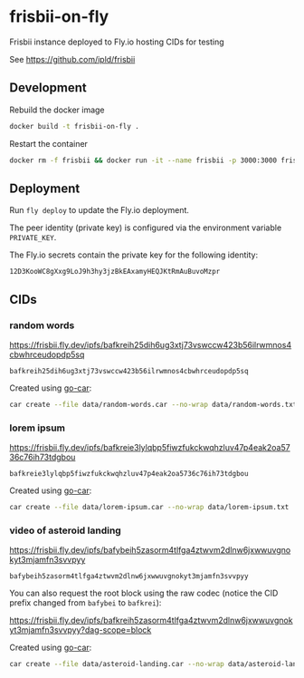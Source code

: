 # frisbii-on-fly

Frisbii instance deployed to Fly.io hosting CIDs for testing

See https://github.com/ipld/frisbii

## Development

Rebuild the docker image

```sh
docker build -t frisbii-on-fly .
```

Restart the container

```sh
docker rm -f frisbii && docker run -it --name frisbii -p 3000:3000 frisbii-on-fly
```

## Deployment

Run `fly deploy` to update the Fly.io deployment.

The peer identity (private key) is configured via the environment variable `PRIVATE_KEY`.

The Fly.io secrets contain the private key for the following identity:

```
12D3KooWC8gXxg9LoJ9h3hy3jzBkEAxamyHEQJKtRmAuBuvoMzpr
```

## CIDs

### random words

https://frisbii.fly.dev/ipfs/bafkreih25dih6ug3xtj73vswccw423b56ilrwmnos4cbwhrceudopdp5sq

```
bafkreih25dih6ug3xtj73vswccw423b56ilrwmnos4cbwhrceudopdp5sq
```

Created using [go-car](https://github.com/ipld/go-car/):

```sh
car create --file data/random-words.car --no-wrap data/random-words.txt
```

### lorem ipsum

https://frisbii.fly.dev/ipfs/bafkreie3lylqbp5fiwzfukckwqhzluv47p4eak2oa5736c76ih73tdgbou

```
bafkreie3lylqbp5fiwzfukckwqhzluv47p4eak2oa5736c76ih73tdgbou
```

Created using [go-car](https://github.com/ipld/go-car/):

```sh
car create --file data/lorem-ipsum.car --no-wrap data/lorem-ipsum.txt
```

### video of asteroid landing

https://frisbii.fly.dev/ipfs/bafybeih5zasorm4tlfga4ztwvm2dlnw6jxwwuvgnokyt3mjamfn3svvpyy


```
bafybeih5zasorm4tlfga4ztwvm2dlnw6jxwwuvgnokyt3mjamfn3svvpyy
```

You can also request the root block using the raw codec (notice the CID prefix changed from
`bafybei` to `bafkrei`):

https://frisbii.fly.dev/ipfs/bafkreih5zasorm4tlfga4ztwvm2dlnw6jxwwuvgnokyt3mjamfn3svvpyy?dag-scope=block



Created using [go-car](https://github.com/ipld/go-car/):

```sh
car create --file data/asteroid-landing.car --no-wrap data/asteroid-landing.mp4
```
